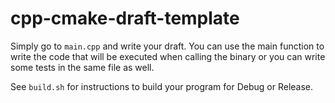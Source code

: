 # cpp-cmake-draft-template

Simply go to `main.cpp` and write your draft. You can use the main function to write the code that will be executed when calling the binary or you can write some tests in the same file as well.

See `build.sh` for instructions to build your program for Debug or Release.